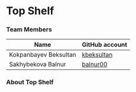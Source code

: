# Top Shelf

### Team Members
| Name | GitHub account |
| --- | --- |
| Kokpanbayev Beksultan | [kbeksultan](https://github.com/kbeksultan/) |
| Sakhybekova Balnur | [balnur00](https://github.com/balnur00) | 

### About Top Shelf

